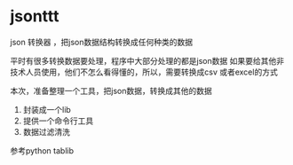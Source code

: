 # jsonttt
json 转换器 ，把json数据结构转换成任何种类的数据

平时有很多转换数据要处理，程序中大部分处理的都是json数据
如果要给其他非技术人员使用，他们不怎么看得懂的，所以，需要转换成csv 或者excel的方式

本次，准备整理一个工具，把json数据，转换成其他的数据
1. 封装成一个lib
2. 提供一个命令行工具
3. 数据过滤清洗

参考python tablib
